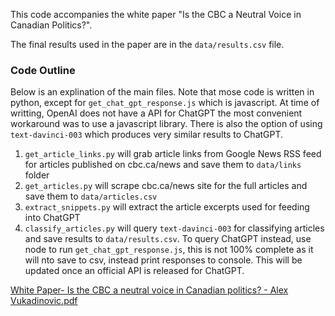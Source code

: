 This code accompanies the white paper "Is the CBC a Neutral Voice in Canadian Politics?".

The final results used in the paper are in the `data/results.csv` file.

### Code Outline
Below is an explination of the main files. Note that mose code is written in python, except for `get_chat_gpt_response.js` which is javascript. At time of writting, OpenAI does not have a API for ChatGPT the most convenient workaround was to use a javascript library. There is also the option of using `text-davinci-003` which produces very similar results to ChatGPT.

1) `get_article_links.py` will grab article links from Google News RSS feed for articles published on cbc.ca/news and save them to `data/links` folder
2) `get_articles.py` will scrape cbc.ca/news site for the full articles and save them to `data/articles.csv`
3) `extract_snippets.py` will extract the article excerpts used for feeding into ChatGPT
4) `classify_articles.py` will query `text-davinci-003` for classifying articles and save results to `data/results.csv`. To query ChatGPT instead, use node to run `get_chat_gpt_response.js`, this is not 100% complete as it will nto save to csv, instead print responses to console. This will be updated once an official API is released for ChatGPT.


[White Paper- Is the CBC a neutral voice in Canadian politics? - Alex Vukadinovic.pdf](https://medium.com/@mazidi.software/application-of-chatgpt-to-news-bias-analysis-e6fa393b3150)
